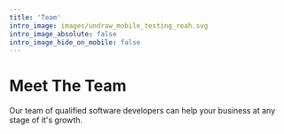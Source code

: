 ```yaml
---
title: 'Team'
intro_image: images/undraw_mobile_testing_reah.svg
intro_image_absolute: false
intro_image_hide_on_mobile: false
---
```


# Meet The Team

Our team of qualified software developers can help your business at any stage of it's growth.
